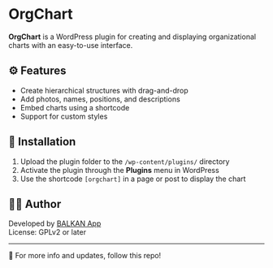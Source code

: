 # OrgChart

**OrgChart** is a WordPress plugin for creating and displaying organizational charts with an easy-to-use interface.

## ⚙️ Features

- Create hierarchical structures with drag-and-drop
- Add photos, names, positions, and descriptions
- Embed charts using a shortcode
- Support for custom styles

## 🚀 Installation

1. Upload the plugin folder to the `/wp-content/plugins/` directory
2. Activate the plugin through the **Plugins** menu in WordPress
3. Use the shortcode `[orgchart]` in a page or post to display the chart


## 🧑‍💻 Author

Developed by [BALKAN App](https://balkan.app)  
License: GPLv2 or later

---

🧩 For more info and updates, follow this repo!
